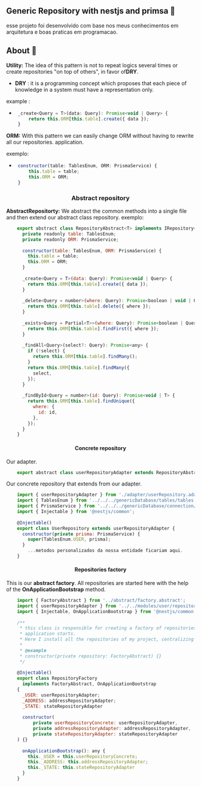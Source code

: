 ## Generic Repository with nestjs and primsa  :hammer:
esse projeto foi desenvolvido com base nos meus conhecimentos em arquitetura e boas praticas em programacao.
## About :memo: 
**Utility:**
The idea of this pattern is not to repeat logics several times or create
repositories "on top of others", in favor of**DRY**. 

* **DRY** : it is a
  programming concept which proposes that each piece of knowledge in a system must have a representation
  only.

example :
-  ```javascript
    _create<Query = T>(data: Query): Promise<void | Query> {
        return this.ORM[this.table].create({ data });
    }
    ```


**ORM:** With this pattern we can easily change ORM without having to rewrite all our repositories.
application.

exemplo:
-  ```javascript
    constructor(table: TablesEnum, ORM: PrismaService) {
        this.table = table;
        this.ORM = ORM;
    }
    ```
<h3 align="center">Abstract repository</h3>

**AbstractRepositorty:** We abstract the common methods into a single file and then extend our abstract class
repository.
exemplo: 


```javascript
    export abstract class RepositoryAbstract<T> implements IRepository<T> {
      private readonly table: TablesEnum;
      private readonly ORM: PrismaService;
    
      constructor(table: TablesEnum, ORM: PrismaService) {
        this.table = table;
        this.ORM = ORM;
      }
    
      _create<Query = T>(data: Query): Promise<void | Query> {
        return this.ORM[this.table].create({ data });
      }
    
      _delete<Query = number>(where: Query): Promise<boolean | void | Query> {
        return this.ORM[this.table].delete({ where });
      }
    
      _exists<Query = Partial<T>>(where: Query): Promise<boolean | Query> {
        return this.ORM[this.table].findFirst({ where });
      }
    
      _findAll<Query>(select?: Query): Promise<any> {
        if (!select) {
          return this.ORM[this.table].findMany();
        }
        return this.ORM[this.table].findMany({
          select,
        });
      }
    
      _findById<Query = number>(id: Query): Promise<void | T> {
        return this.ORM[this.table].findUnique({
          where: {
            id: id,
          },
        });
      }
    }
```
<h4 align="center">Concrete repository</h4>

Our adapter.

```javascript
    export abstract class userRepositoryAdapter extends RepositoryAbstract<IUSER> {}
```

Our concrete repository that extends from our adapter.

```javascript
    import { userRepositoryAdapter } from './adapter/userRepository.adapter';
    import { TablesEnum } from '../../../genericDatabase/tables/tables.enum';
    import { PrismaService } from '../../../genericDatabase/connection/prisma';
    import { Injectable } from '@nestjs/common';
    
    @Injectable()
    export class UserRepository extends userRepositoryAdapter {
      constructor(private prisma: PrismaService) {
        super(TablesEnum.USER, prisma);
      }
        ...metodos personalizados da nossa entidade ficariam aqui.
    }
```




<h4 align="center">Repositories factory</h4>

This is our **abstract factory**. All repositories are started here with the help of the **OnApplicationBootstrap** method.

```javascript
    import { FactoryAbstract } from '../abstract/factory.abstract';
    import { userRepositoryAdapter } from '../../modules/user/repository/adapter/userRepository.adapter';
    import { Injectable, OnApplicationBootstrap } from '@nestjs/common';
    
    /**
     * this class is responsible for creating a factory of repositories and starting them when the
     * application starts.
     * Here I install all the repositories of my project, centralizing them all
     *
     * @example
     * constructor(private repository: FactoryAbstract) {}
     */
    
    @Injectable()
    export class RepositoryFactory
      implements FactoryAbstract, OnApplicationBootstrap
    {
      _USER: userRepositoryAdapter;
      _ADDRESS: addressRepositoryAdapter;
      _STATE: stateRepositoryAdapter
    
      constructor(
          private userRepositoryConcrete: userRepositoryAdapter,
          private addressRepositoryAdapter: addressRepositoryAdapter,
          private stateRepositoryAdapter: stateRepositoryAdapter
    ) {}
    
      onApplicationBootstrap(): any {
        this._USER = this.userRepositoryConcrete;
        this._ADDRESS: this.addressRepositoryAdapter;
        this._STATE: this.stateRepositoryAdapter
      }
    }

```
